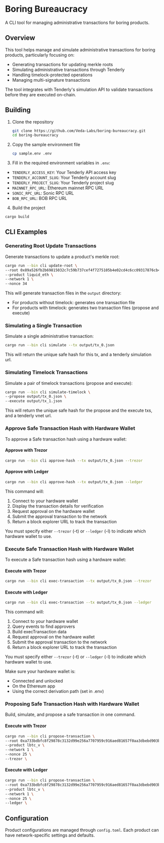 # Boring Bureaucracy

A CLI tool for managing administrative transactions for boring products.

## Overview

This tool helps manage and simulate administrative transactions for boring products, particularly focusing on:

- Generating transactions for updating merkle roots
- Simulating administrative transactions through Tenderly
- Handling timelock-protected operations
- Managing multi-signature transactions

The tool integrates with Tenderly's simulation API to validate transactions before they are executed on-chain.

## Building

1. Clone the repository

   ```bash
   git clone https://github.com/Veda-Labs/boring-bureaucracy.git
   cd boring-bureaucracy
   ```

2. Copy the sample environment file

   ```bash
   cp sample.env .env
   ```

3. Fill in the required environment variables in `.env`:

- `TENDERLY_ACCESS_KEY`: Your Tenderly API access key
- `TENDERLY_ACCOUNT_SLUG`: Your Tenderly account slug
- `TENDERLY_PROJECT_SLUG`: Your Tenderly project slug
- `MAINNET_RPC_URL`: Ethereum mainnet RPC URL
- `SONIC_RPC_URL`: Sonic RPC URL
- `BOB_RPC_URL`: BOB RPC URL

4. Build the project

```bash
cargo build
```

## CLI Examples

### Generating Root Update Transactions

Generate transactions to update a product's merkle root:

```bash
cargo run --bin cli update-root \
--root 0x89a526fb2b69815032c7c59b737cef4f7275105b4e02cd4c6cc09317876cb406 \
--product liquid_eth \
--network 1 \
--nonce 34
```

This will generate transaction files in the `output` directory:

- For products without timelock: generates one transaction file
- For products with timelock: generates two transaction files (propose and execute)

### Simulating a Single Transaction

Simulate a single administrative transaction:

```bash
cargo run --bin cli simulate --tx output/tx_0.json
```

This will return the unique safe hash for this tx, and a tenderly simulation url.

### Simulating Timelock Transactions

Simulate a pair of timelock transactions (propose and execute):

```bash
cargo run --bin cli simulate-timelock \
--propose output/tx_0.json \
--execute output/tx_1.json
```

This will return the unique safe hash for the propose and the execute txs, and a tenderly vnet url.

### Approve Safe Transaction Hash with Hardware Wallet

To approve a Safe transaction hash using a hardware wallet:

#### Approve with Trezor

```bash
cargo run --bin cli approve-hash --tx output/tx_0.json --trezor
```

#### Approve with Ledger

```bash
cargo run --bin cli approve-hash --tx output/tx_0.json --ledger
```

This command will:

1. Connect to your hardware wallet
2. Display the transaction details for verification
3. Request approval on the hardware wallet
4. Submit the approval transaction to the network
5. Return a block explorer URL to track the transaction

You must specify either `--trezor` (-t) or `--ledger` (-l) to indicate which hardware wallet to use.

### Execute Safe Transaction Hash with Hardware Wallet

To execute a Safe transaction hash using a hardware wallet:

#### Execute with Trezor

```bash
cargo run --bin cli exec-transaction --tx output/tx_0.json --trezor
```

#### Execute with Ledger

```bash
cargo run --bin cli exec-transaction --tx output/tx_0.json --ledger
```

This command will:

1. Connect to your hardware wallet
2. Query events to find approvers
3. Build execTransaction data
4. Request approval on the hardware wallet
5. Submit the approval transaction to the network
6. Return a block explorer URL to track the transaction

You must specify either `--trezor` (-t) or `--ledger` (-l) to indicate which hardware wallet to use.

Make sure your hardware wallet is:

- Connected and unlocked
- On the Ethereum app
- Using the correct derivation path (set in .env)

### Proposing Safe Transaction Hash with Hardware Wallet

Build, simulate, and propose a safe transaction in one command.

#### Execute with Trezor

```bash
cargo run --bin cli propose-transaction \
--root 0xa733bdbfc8f29878c3132d99e256a7707959c916aed81657f0aa3dbebd903b80 \
--product lbtc_v \
--network 1 \
--nonce 25 \
--trezor \
```

#### Execute with Ledger

```bash
cargo run --bin cli propose-transaction \
--root 0xa733bdbfc8f29878c3132d99e256a7707959c916aed81657f0aa3dbebd903b80 \
--product lbtc_v \
--network 1 \
--nonce 25 \
--ledger \
```

## Configuration

Product configurations are managed through `config.toml`. Each product can have network-specific settings and defaults.
